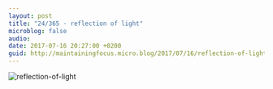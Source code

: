 ```yaml
---
layout: post
title: "24/365 - reflection of light"
microblog: false
audio: 
date: 2017-07-16 20:27:00 +0200
guid: http://maintainingfocus.micro.blog/2017/07/16/reflection-of-light.html
---
```

<div class="kg-card-markdown"><p><img src="/wp-content/uploads/2018/04/24-365---reflection-of-light-1024x1024.jpg" alt="reflection-of-light"></p>
</div>

